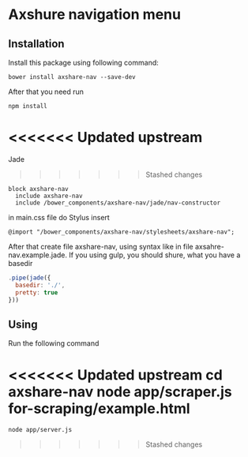 # Axshure navigation menu

## Installation
Install this package using following command:

    bower install axshare-nav --save-dev

After that you need run

    npm install
<<<<<<< Updated upstream
=======

Jade
>>>>>>> Stashed changes

```jade
block axshare-nav
  include axshare-nav
  include /bower_components/axshare-nav/jade/nav-constructor
```

in main.css file do Stylus insert

```stylus
@import "/bower_components/axshare-nav/stylesheets/axshare-nav";
```

After that create file axshare-nav, using syntax like in file axsahre-nav.example.jade.
If you using gulp, you should shure, what you have a basedir

```javascript
.pipe(jade({
  basedir: './',
  pretty: true
}))
```

## Using
Run the following command

<<<<<<< Updated upstream
    cd axshare-nav
    node app/scraper.js for-scraping/example.html
=======
    node app/server.js
>>>>>>> Stashed changes
